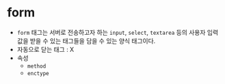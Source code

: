 # form
- `form` 태그는 서버로 전송하고자 하는 `input`, `select`, `textarea` 등의 사용자 입력값을 받을 수 있는 태그들을 담을 수 있는 양식 태그이다.
- 자동으로 닫는 태그 : X
- 속성
  - `method`
  - `enctype`